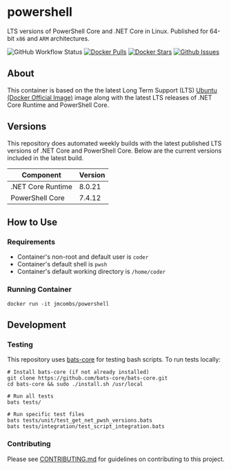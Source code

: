 # powershell

LTS versions of PowerShell Core and .NET Core in Linux. Published for 64-bit `x86` and `ARM` architectures.

![GitHub Workflow Status](https://img.shields.io/github/actions/workflow/status/jmcombs/powershell/ci.yml?logo=github)
[![Docker Pulls](https://img.shields.io/docker/pulls/jmcombs/powershell)](https://hub.docker.com/r/jmcombs/powershell "Click to view the image on Docker Hub")
[![Docker Stars](https://img.shields.io/docker/stars/jmcombs/powershell)](https://hub.docker.com/r/jmcombs/powershell "Click to view the image on Docker Hub")
[![Github Issues](https://img.shields.io/github/issues/jmcombs/powershell)](https://github.com/jmcombs/powershell/issues "Click to view or open issues")

## About

This container is based on the the latest Long Term Support (LTS) [Ubuntu (Docker Official Image)](https://hub.docker.com/_/ubuntu) image along with the latest LTS releases of .NET Core Runtime and PowerShell Core.

## Versions

This repository does automated weekly builds with the latest published LTS versions of .NET Core and PowerShell Core. Below are the current versions included in the latest build.

| Component         | Version |
| ----------------- | ------- |
| .NET Core Runtime | 8.0.21  |
| PowerShell Core   | 7.4.12   |

## How to Use

### **Requirements**

- Container's non-root and default user is `coder`
- Container's default shell is `pwsh`
- Container's default working directory is `/home/coder`

### **Running Container**

```shell
docker run -it jmcombs/powershell
```

## Development

### **Testing**

This repository uses [bats-core](https://github.com/bats-core/bats-core) for testing bash scripts. To run tests locally:

```shell
# Install bats-core (if not already installed)
git clone https://github.com/bats-core/bats-core.git
cd bats-core && sudo ./install.sh /usr/local

# Run all tests
bats tests/

# Run specific test files
bats tests/unit/test_get_net_pwsh_versions.bats
bats tests/integration/test_script_integration.bats
```

### **Contributing**

Please see [CONTRIBUTING.md](CONTRIBUTING.md) for guidelines on contributing to this project.
